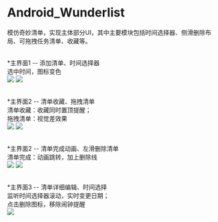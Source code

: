 # Android_Wunderlist
模仿奇妙清单，实现主体部分UI，其中主要模块包括时间选择器、侧滑删除布局、可拖拽任务清单、收藏等。<br/><br/>

*主界面1 -- 添加清单、时间选择器<br/>
选中时间，图标变色<br/>
![](https://github.com/xuzhitaosanta/Android_Wunderlist/blob/master/pic/add1.gif)
![](https://github.com/xuzhitaosanta/Android_Wunderlist/blob/master/pic/add2.gif)<br/><br/>


*主界面2 -- 清单收藏、拖拽清单<br/>
清单收藏：收藏同时置顶提醒；<br/>
拖拽清单：视觉差效果<br/>
![](https://github.com/xuzhitaosanta/Android_Wunderlist/blob/master/pic/collect.gif)
![](https://github.com/xuzhitaosanta/Android_Wunderlist/blob/master/pic/dragItem.gif)<br/><br/>

*主界面2 -- 清单完成动画、左滑删除清单<br/>
清单完成：动画跳转，加上删除线<br/>
![](https://github.com/xuzhitaosanta/Android_Wunderlist/blob/master/pic/finish.gif)
![](https://github.com/xuzhitaosanta/Android_Wunderlist/blob/master/pic/deleteItem.gif)<br/><br/>

*主界面3 -- 清单详细编辑、时间选择<br/>
监听时间选择器滚动，实时变更日期；<br/>
点击删除图标，移除闹钟提醒<br/>
![](https://github.com/xuzhitaosanta/Android_Wunderlist/blob/master/pic/edit.gif)